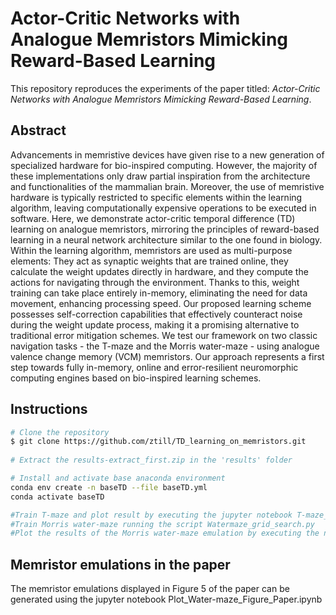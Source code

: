 # Actor-Critic Networks with Analogue Memristors Mimicking Reward-Based Learning
This repository reproduces the experiments of the paper titled: *Actor-Critic Networks with Analogue Memristors Mimicking Reward-Based Learning*.

## Abstract
Advancements in memristive devices have given rise to a new generation of specialized hardware for bio-inspired computing. However, the majority of these implementations only draw partial inspiration from the architecture and functionalities of the mammalian brain. Moreover, the use of memristive hardware is typically restricted to specific elements within the learning algorithm, leaving computationally expensive operations to be executed in software. Here, we demonstrate actor-critic temporal difference (TD) learning on analogue memristors, mirroring the principles of reward-based learning in a neural network architecture similar to the one found in biology. Within the learning algorithm, memristors are used as multi-purpose elements: They act as synaptic weights that are trained online, they calculate the weight updates directly in hardware, and they compute the actions for navigating through the environment. Thanks to this, weight training can take place entirely in-memory, eliminating the need for data movement, enhancing processing speed. Our proposed learning scheme possesses self-correction capabilities that effectively counteract noise during the weight update process, making it a promising alternative to traditional error mitigation schemes. We test our framework on two classic navigation tasks - the T-maze and the Morris water-maze - using analogue valence change memory (VCM) memristors. Our approach represents a first step towards fully in-memory, online and error-resilient neuromorphic computing engines based on bio-inspired learning schemes.

## Instructions 
```bash
# Clone the repository
$ git clone https://github.com/ztill/TD_learning_on_memristors.git
 
# Extract the results-extract_first.zip in the 'results' folder

# Install and activate base anaconda environment
conda env create -n baseTD --file baseTD.yml
conda activate baseTD

#Train T-maze and plot result by executing the jupyter notebook T-maze_emulation_and_plot.ipynb
#Train Morris water-maze running the script Watermaze_grid_search.py
#Plot the results of the Morris water-maze emulation by executing the notebook Plot_Water-maze_Figure_Paper.ipynb
```

## Memristor emulations in the paper
The memristor emulations displayed in Figure 5 of the paper can be generated using the jupyter notebook Plot_Water-maze_Figure_Paper.ipynb

